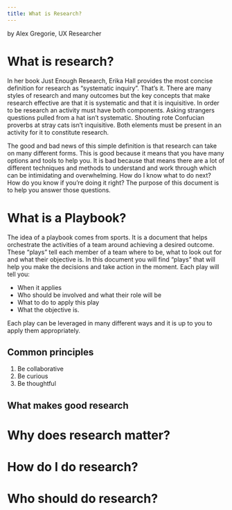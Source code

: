 ```yaml
---
title: What is Research?
---
```

by Alex Gregorie, UX Researcher
# What is research?

In her book Just Enough Research, Erika Hall provides the most concise definition for research as “systematic inquiry”. That’s it. There are many styles of research and many outcomes but the key concepts that make research effective are that it is systematic and that it is inquisitive. In order to be research an activity must have both components. Asking strangers questions pulled from a hat isn’t systematic. Shouting rote Confucian proverbs at stray cats isn’t inquisitive. Both elements must be present in an activity for it to constitute research.

The good and bad news of this simple definition is that research can take on many different forms. This is good because it means that you have many options and tools to help you. It is bad because that means there are a lot of different techniques and methods to understand and work through which can be intimidating and overwhelming. How do I know what to do next? How do you know if you’re doing it right? The purpose of this document is to help you answer those questions.

# What is a Playbook?

The idea of a playbook comes from sports. It is a document that helps orchestrate the activities of a team around achieving a desired outcome. These “plays” tell each member of a team where to be, what to look out for and what their objective is. In this document you will find “plays” that will help you make the decisions and take action in the moment. Each play will tell you:

- When it applies
- Who should be involved and what their role will be
- What to do to apply this play
- What the objective is.

Each play can be leveraged in many different ways and it is up to you to apply them appropriately.

## Common principles

1. Be collaborative
2. Be curious
3. Be thoughtful

## What makes good research

# Why does research matter?

# How do I do research?

# Who should do research?
```
